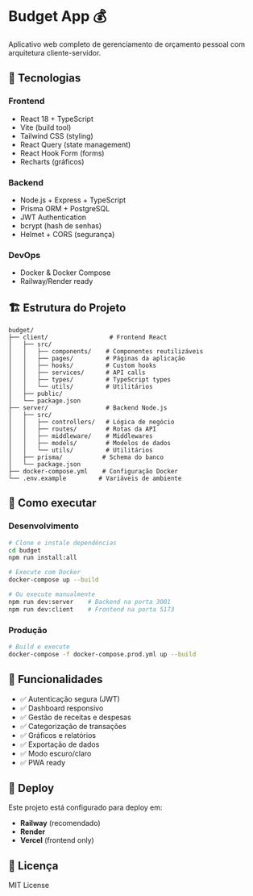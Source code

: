 # Budget App 💰

Aplicativo web completo de gerenciamento de orçamento pessoal com arquitetura cliente-servidor.

## 🚀 Tecnologias

### Frontend
- React 18 + TypeScript
- Vite (build tool)
- Tailwind CSS (styling)
- React Query (state management)
- React Hook Form (forms)
- Recharts (gráficos)

### Backend
- Node.js + Express + TypeScript
- Prisma ORM + PostgreSQL
- JWT Authentication
- bcrypt (hash de senhas)
- Helmet + CORS (segurança)

### DevOps
- Docker & Docker Compose
- Railway/Render ready

## 🏗️ Estrutura do Projeto

```
budget/
├── client/                 # Frontend React
│   ├── src/
│   │   ├── components/    # Componentes reutilizáveis
│   │   ├── pages/         # Páginas da aplicação
│   │   ├── hooks/         # Custom hooks
│   │   ├── services/      # API calls
│   │   ├── types/         # TypeScript types
│   │   └── utils/         # Utilitários
│   ├── public/
│   └── package.json
├── server/                # Backend Node.js
│   ├── src/
│   │   ├── controllers/   # Lógica de negócio
│   │   ├── routes/        # Rotas da API
│   │   ├── middleware/    # Middlewares
│   │   ├── models/        # Modelos de dados
│   │   └── utils/         # Utilitários
│   ├── prisma/           # Schema do banco
│   └── package.json
├── docker-compose.yml    # Configuração Docker
└── .env.example         # Variáveis de ambiente
```

## 🔧 Como executar

### Desenvolvimento
```bash
# Clone e instale dependências
cd budget
npm run install:all

# Execute com Docker
docker-compose up --build

# Ou execute manualmente
npm run dev:server    # Backend na porta 3001
npm run dev:client    # Frontend na porta 5173
```

### Produção
```bash
# Build e execute
docker-compose -f docker-compose.prod.yml up --build
```

## 📱 Funcionalidades

- ✅ Autenticação segura (JWT)
- ✅ Dashboard responsivo
- ✅ Gestão de receitas e despesas
- ✅ Categorização de transações
- ✅ Gráficos e relatórios
- ✅ Exportação de dados
- ✅ Modo escuro/claro
- ✅ PWA ready

## 🚢 Deploy

Este projeto está configurado para deploy em:
- **Railway** (recomendado)
- **Render**
- **Vercel** (frontend only)

## 📄 Licença

MIT License
